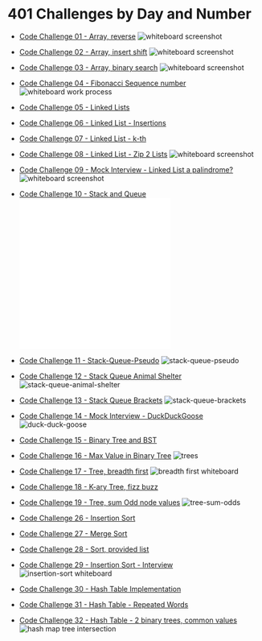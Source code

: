 # 401 Challenges by Day and Number

- [Code Challenge 01 - Array, reverse](./cc01-array-reverse/README.md)
  ![whiteboard screenshot](./cc01-array-reverse/array-reverse.png)

- [Code Challenge 02 - Array, insert shift](./cc02-array-insert-shift/README.md)
  ![whiteboard screenshot](./cc02-array-insert-shift/array-insert-shift.png)

- [Code Challenge 03 - Array, binary search](./cc03-array-binary-search/README.md)
  ![whiteboard screenshot](./cc03-array-binary-search/array-binary-search.png)

- [Code Challenge 04 - Fibonacci Sequence number](./cc04-fib-number/README.md)
  ![whiteboard work process](./cc04-fib-number/wb-interview.png)

- [Code Challenge 05 - Linked Lists](./cc05-linked-lists/README.md)
  <!-- ![whiteboard work process]() -->

- [Code Challenge 06 - Linked List - Insertions](./cc06-linked-list-insertions/README.md)
  <!-- ![whiteboard work process]() -->

- [Code Challenge 07 - Linked List - k-th](./cc07-linked-list-kth/README.md)
  <!-- ![whiteboard work process]() -->

- [Code Challenge 08 - Linked List - Zip 2 Lists](./cc08-linked-list-zip/README.md)
  ![whiteboard screenshot](./cc08-linked-list-zip/linked-list-zip.png)

- [Code Challenge 09 - Mock Interview - Linked List a palindrome?](./cc09-linked-list-palindrome/README.md)
  ![whiteboard screenshot](./cc09-linked-list-palindrome/palindrome.png)

- [Code Challenge 10 - Stack and Queue](./cc10-stack-queue/README.md)
  ![stacks](./cc10-stack-queue/stacks.js)
  ![queues](./cc10-stack-queue/queues.js)

- [Code Challenge 11 - Stack-Queue-Pseudo](./cc11-stack-queue-pseudo/README.md)
  ![stack-queue-pseudo](./cc11-stack-queue-pseudo/stack-queue-pseudo.png)

- [Code Challenge 12 - Stack Queue Animal Shelter](./cc12-stack-queue-animal-shelter/README.md)
  ![stack-queue-animal-shelter](./cc12-stack-queue-animal-shelter/stack-queue-animal-shelter.png)

- [Code Challenge 13 - Stack Queue Brackets](./cc13-stack-queue-brackets/README.md)
  ![stack-queue-brackets](./cc13-stack-queue-brackets/stack-queue-brackets.png)

- [Code Challenge 14 - Mock Interview - DuckDuckGoose](./c14-duckduck/README.md)
  ![duck-duck-goose](./cc14-duckduck/whiteboard.png)

- [Code Challenge 15 - Binary Tree and BST](./cc15-trees/README.md)
  <!-- ![trees](./trees/trees.js) -->

- [Code Challenge 16 - Max Value in Binary Tree](./c16-tree-max/README.md)
  ![trees](./cc16-tree-max/tree-max.png)

- [Code Challenge 17 - Tree, breadth first](./cc17-tree-breadth-first/README.md)
  ![breadth first whiteboard](./cc17-tree-breadth-first/tree-breadth-first.png)

- [Code Challenge 18 - K-ary Tree, fizz buzz](./cc18-tree-fizz-buzz/README.md)
  <!-- ![tree-fizz-buzz]() -->

- [Code Challenge 19 - Tree, sum Odd node values](./cc19-tree-sum-odds/README.md)
  ![tree-sum-odds](./cc19-tree-sum-odds/tree-sum-odds.png)

- [Code Challenge 26 - Insertion Sort](./cc26-insertion-sort/README.md)
  <!-- ![insertion-sort whiteboard](./cc26-insertion-sort/) -->

- [Code Challenge 27 - Merge Sort](./cc27-merge-sort/README.md)
  <!-- ![merge-sort whiteboard](./cc27-merge-sort/) -->

- [Code Challenge 28 - Sort, provided list](./cc28-sort/README.md)
  <!-- ![sort whiteboard](./cc28-sort/) -->

- [Code Challenge 29 - Insertion Sort - Interview](./cc29-insertion-sort-interview/cc29%20interview.png)
  ![insertion-sort whiteboard](./cc29-insertion-sort-interview/cc29%20whiteboard.png)

- [Code Challenge 30 - Hash Table Implementation](./cc30-hash-table/README.md)
  <!-- ![hash-table implementation] -->

- [Code Challenge 31 - Hash Table - Repeated Words](./cc31-hashmap-repeated-word/README.md)
  <!-- ![hash map repeated words](./cc31-hashmap-repeated-word/hashmap-repeated-word.js) -->

- [Code Challenge 32 - Hash Table - 2 binary trees, common values](./cc32-hashmap-treeintersection/README.md)
  ![hash map tree intersection](./cc32-hashmap-treeintersection/cc32.png)
